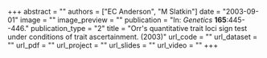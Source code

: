 +++
abstract = "" 
authors = ["EC Anderson", "M Slatkin"] 
date = "2003-09-01" 
image = "" 
image_preview = "" 
publication = "In: _Genetics_ **165**:445--446." 
publication_type = "2" 
title = "Orr's quantitative trait loci sign test under conditions of trait ascertainment. (2003)" 
url_code = "" 
url_dataset = "" 
url_pdf = "" 
url_project = "" 
url_slides = "" 
url_video = "" 
+++
